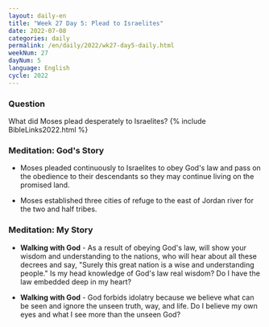 ```yaml
---
layout: daily-en
title: "Week 27 Day 5: Plead to Israelites"
date: 2022-07-08
categories: daily
permalink: /en/daily/2022/wk27-day5-daily.html
weekNum: 27
dayNum: 5
language: English
cycle: 2022
---
```


### Question     
What did Moses plead desperately to Israelites?
{% include BibleLinks2022.html %} 

### Meditation: God's Story   
+ Moses pleaded continuously to Israelites to obey God's law and pass on the obedience to their descendants so they may continue living on the promised land. 

+ Moses established three cities of refuge to the east of Jordan river for the two and half tribes. 

### Meditation: My Story   
+ **Walking with God** - As a result of obeying God's law, will show your wisdom and understanding to the nations, who will hear about all these decrees and say, "Surely this great nation is a wise and understanding people." Is my head knowledge of God's law real wisdom? Do I have the law embedded deep in my heart? 

+ **Walking with God** - God forbids idolatry because we believe what can be seen and ignore the unseen truth, way, and life. Do I believe my own eyes and what I see more than the unseen God?
